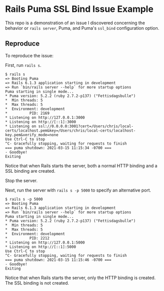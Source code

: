 # Rails Puma SSL Bind Issue Example

This repo is a demonstration of an issue I discovered concerning the behavior
or `rails server`, Puma, and Puma's `ssl_bind` configuration option.

## Reproduce

To reproduce the issue:

First, run `rails s`.

```
$ rails s                
=> Booting Puma
=> Rails 6.1.3 application starting in development 
=> Run `bin/rails server --help` for more startup options
Puma starting in single mode...
* Puma version: 5.2.2 (ruby 2.7.2-p137) ("Fettisdagsbulle")
*  Min threads: 5
*  Max threads: 5
*  Environment: development
*          PID: 2169
* Listening on http://127.0.0.1:3000
* Listening on http://[::1]:3000
* Listening on ssl://0.0.0.0:3001?cert=/Users/chris/local-certs/localhost.pem&key=/Users/chris/local-certs/localhost-key.pem&verify_mode=none
Use Ctrl-C to stop
^C- Gracefully stopping, waiting for requests to finish
=== puma shutdown: 2021-03-15 11:15:34 -0700 ===
- Goodbye!
Exiting
```

Notice that when Rails starts the server, both a normal HTTP binding and a SSL
binding are created.

Stop the server.

Next, run the server with `rails s -p 5000` to specify an alternative port.

```
$ rails s -p 5000
=> Booting Puma
=> Rails 6.1.3 application starting in development 
=> Run `bin/rails server --help` for more startup options
Puma starting in single mode...
* Puma version: 5.2.2 (ruby 2.7.2-p137) ("Fettisdagsbulle")
*  Min threads: 5
*  Max threads: 5
*  Environment: development
*          PID: 2212
* Listening on http://127.0.0.1:5000
* Listening on http://[::1]:5000
Use Ctrl-C to stop
^C- Gracefully stopping, waiting for requests to finish
=== puma shutdown: 2021-03-15 11:15:46 -0700 ===
- Goodbye!
Exiting
```

Notice that when Rails starts the server, only the HTTP binding is created. The
SSL binding is not created.
